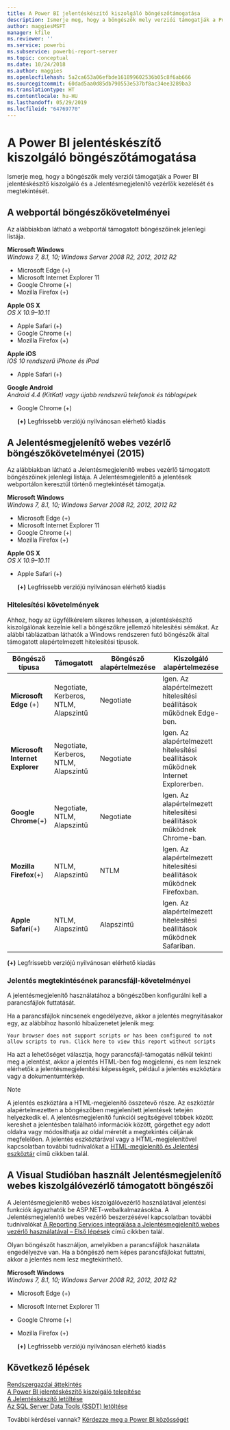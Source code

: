 ```yaml
---
title: A Power BI jelentéskészítő kiszolgáló böngészőtámogatása
description: Ismerje meg, hogy a böngészők mely verziói támogatják a Power BI jelentéskészítő kiszolgáló és a Jelentésmegjelenítő vezérlők kezelését és megtekintését.
author: maggiesMSFT
manager: kfile
ms.reviewer: ''
ms.service: powerbi
ms.subservice: powerbi-report-server
ms.topic: conceptual
ms.date: 10/24/2018
ms.author: maggies
ms.openlocfilehash: 5a2ca653a06efbde161899602536b05c8f6ab666
ms.sourcegitcommit: 60dad5aa0d85db790553e537bf8ac34ee3289ba3
ms.translationtype: HT
ms.contentlocale: hu-HU
ms.lasthandoff: 05/29/2019
ms.locfileid: "64769770"
---
```

# <a name="browser-support-for-power-bi-report-server"></a>A Power BI jelentéskészítő kiszolgáló böngészőtámogatása
Ismerje meg, hogy a böngészők mely verziói támogatják a Power BI jelentéskészítő kiszolgáló és a Jelentésmegjelenítő vezérlők kezelését és megtekintését.

## <a name="browser-requirements-for-the-web-portal"></a>A webportál böngészőkövetelményei
Az alábbiakban látható a webportál támogatott böngészőinek jelenlegi listája.

**Microsoft Windows**  
*Windows 7, 8.1, 10; Windows Server 2008 R2, 2012, 2012 R2*

* Microsoft Edge (+)
* Microsoft Internet Explorer 11
* Google Chrome (+)
* Mozilla Firefox (+)

**Apple OS X**  
*OS X 10.9–10.11*

* Apple Safari (+)
* Google Chrome (+)
* Mozilla Firefox (+)

**Apple iOS**  
*iOS 10 rendszerű iPhone és iPad*

* Apple Safari (+)

**Google Android**  
*Android 4.4 (KitKat) vagy újabb rendszerű telefonok és táblagépek*

* Google Chrome (+)
  
  **(+)** Legfrissebb verziójú nyilvánosan elérhető kiadás

## <a name="browser-requirements-for-the-report-viewer-web-control-2015"></a>A Jelentésmegjelenítő webes vezérlő böngészőkövetelményei (2015)
Az alábbiakban látható a Jelentésmegjelenítő webes vezérlő támogatott böngészőinek jelenlegi listája. A Jelentésmegjelenítő a jelentések webportálon keresztül történő megtekintését támogatja.

**Microsoft Windows**  
*Windows 7, 8.1, 10; Windows Server 2008 R2, 2012, 2012 R2*

* Microsoft Edge (+)
* Microsoft Internet Explorer 11
* Google Chrome (+)
* Mozilla Firefox (+)

**Apple OS X**  
*OS X 10.9–10.11*

* Apple Safari (+)
  
  **(+)** Legfrissebb verziójú nyilvánosan elérhető kiadás

### <a name="authentication-requirements"></a>Hitelesítési követelmények
Ahhoz, hogy az ügyfélkérelem sikeres lehessen, a jelentéskészítő kiszolgálónak kezelnie kell a böngészőkre jellemző hitelesítési sémákat. Az alábbi táblázatban láthatók a Windows rendszeren futó böngészők által támogatott alapértelmezett hitelesítési típusok.

| **Böngésző típusa** | **Támogatott** | **Böngésző alapértelmezése** | **Kiszolgáló alapértelmezése** |
| --- | --- | --- | --- |
| **Microsoft Edge** (+) |Negotiate, Kerberos, NTLM, Alapszintű |Negotiate |Igen. Az alapértelmezett hitelesítési beállítások működnek Edge-ben. |
| **Microsoft Internet Explorer** |Negotiate, Kerberos, NTLM, Alapszintű |Negotiate |Igen. Az alapértelmezett hitelesítési beállítások működnek Internet Explorerben. |
| **Google Chrome**(+) |Negotiate, NTLM, Alapszintű |Negotiate |Igen. Az alapértelmezett hitelesítési beállítások működnek Chrome-ban. |
| **Mozilla Firefox**(+) |NTLM, Alapszintű |NTLM |Igen. Az alapértelmezett hitelesítési beállítások működnek Firefoxban. |
| **Apple Safari**(+) |NTLM, Alapszintű |Alapszintű |Igen. Az alapértelmezett hitelesítési beállítások működnek Safariban. |

 **(+)** Legfrissebb verziójú nyilvánosan elérhető kiadás

### <a name="script-requirements-for-viewing-reports"></a>Jelentés megtekintésének parancsfájl-követelményei
A jelentésmegjelenítő használatához a böngészőben konfigurálni kell a parancsfájlok futtatását.

Ha a parancsfájlok nincsenek engedélyezve, akkor a jelentés megnyitásakor egy, az alábbihoz hasonló hibaüzenetet jelenik meg:

```
Your browser does not support scripts or has been configured to not allow scripts to run. Click here to view this report without scripts
```

 Ha azt a lehetőséget választja, hogy parancsfájl-támogatás nélkül tekinti meg a jelentést, akkor a jelentés HTML-ben fog megjelenni, és nem lesznek elérhetők a jelentésmegjelenítési képességek, például a jelentés eszköztára vagy a dokumentumtérkép.

> [!NOTE]
> A jelentés eszköztára a HTML-megjelenítő összetevő része. Az eszköztár alapértelmezetten a böngészőben megjelenített jelentések tetején helyezkedik el. A jelentésmegjelenítő funkciói segítségével többek között kereshet a jelentésben található információk között, görgethet egy adott oldalra vagy módosíthatja az oldal méretét a megtekintés céljának megfelelően. A jelentés eszköztárával vagy a HTML-megjelenítővel kapcsolatban további tudnivalókat a [HTML-megjelenítő és Jelentési eszköztár](https://docs.microsoft.com/sql/reporting-services/html-viewer-and-the-report-toolbar) című cikkben talál.
> 
> 

## <a name="browser-support-for-report-viewer-web-server-controls-in-visual-studio"></a>A Visual Studióban használt Jelentésmegjelenítő webes kiszolgálóvezérlő támogatott böngészői
A Jelentésmegjelenítő webes kiszolgálóvezérlő használatával jelentési funkciók ágyazhatók be ASP.NET-webalkalmazásokba. A Jelentésmegjelenítő webes vezérlő beszerzésével kapcsolatban további tudnivalókat [A Reporting Services integrálása a Jelentésmegjelenítő webes vezérlő használatával – Első lépések](https://docs.microsoft.com/sql/reporting-services/application-integration/integrating-reporting-services-using-reportviewer-controls-get-started) című cikkben talál.

Olyan böngészőt használjon, amelyikben a parancsfájlok használata engedélyezve van. Ha a böngésző nem képes parancsfájlokat futtatni, akkor a jelentés nem lesz megtekinthető.

**Microsoft Windows**  
*Windows 7, 8.1, 10; Windows Server 2008 R2, 2012, 2012 R2*

* Microsoft Edge (+)
* Microsoft Internet Explorer 11
* Google Chrome (+)
* Mozilla Firefox (+)
  
  **(+)** Legfrissebb verziójú nyilvánosan elérhető kiadás

## <a name="next-steps"></a>Következő lépések
[Rendszergazdai áttekintés](admin-handbook-overview.md)  
[A Power BI jelentéskészítő kiszolgáló telepítése](install-report-server.md)  
[A Jelentéskészítő letöltése](https://www.microsoft.com/download/details.aspx?id=53613)  
[Az SQL Server Data Tools (SSDT) letöltése](http://go.microsoft.com/fwlink/?LinkID=616714)

További kérdései vannak? [Kérdezze meg a Power BI közösségét](https://community.powerbi.com/)

